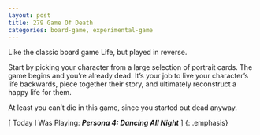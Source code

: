 ```yaml
---
layout: post
title: 279 Game Of Death
categories: board-game, experimental-game
---
```

Like the classic board game Life, but played in reverse.

Start by picking your character from a large selection of portrait cards.  The game begins and you’re already dead.  It’s your job to live your character’s life backwards, piece together their story, and ultimately reconstruct a happy life for them.

At least you can’t die in this game, since you started out dead anyway.

[ Today I Was Playing: ***Persona 4: Dancing All Night*** ]
{: .emphasis}

